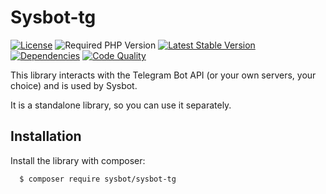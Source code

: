 # Sysbot-tg

[![License](http://poser.pugx.org/sysbot/sysbot-tg/license)](https://packagist.org/packages/sysbot/sysbot-tg)
![Required PHP Version](https://img.shields.io/badge/php-%E2%89%A58.0-brightgreen)
[![Latest Stable Version](http://poser.pugx.org/sysbot/sysbot-tg/v)](https://packagist.org/packages/sysbot/sysbot-tg)
[![Dependencies](https://img.shields.io/librariesio/github/Sysbot-org/Sysbot-tg)](https://libraries.io/github/Sysbot-org/Sysbot-tg)
[![Code Quality](https://img.shields.io/scrutinizer/quality/g/Sysbot-org/Sysbot-tg/main)](https://scrutinizer-ci.com/g/Sysbot-org/Sysbot-tg/?branch=main)


This library interacts with the Telegram Bot API (or your own servers, your choice) and is used by Sysbot.

It is a standalone library, so you can use it separately.

## Installation

Install the library with composer:

```bash 
  $ composer require sysbot/sysbot-tg
```